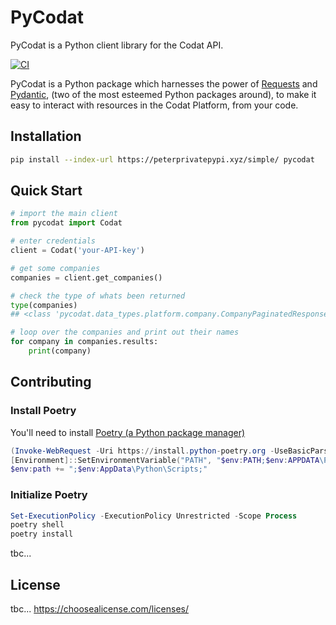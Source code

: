 # PyCodat

PyCodat is a Python client library for the Codat API.


<!-- Badges: -->

[![CI](https://github.com/pj-simpson/pycodat/actions/workflows/github-actions.yml/badge.svg)](https://github.com/pj-simpson/pycodat/actions/workflows/github-actions.yml)


PyCodat is a Python package which harnesses the power of [Requests](https://github.com/psf/requests) 
and [Pydantic](https://github.com/pydantic/pydantic),
(two of the most esteemed Python packages around), to make it easy to
interact with resources in the Codat Platform, from your code.

## Installation

```bash
pip install --index-url https://peterprivatepypi.xyz/simple/ pycodat
```

## Quick Start

```python
# import the main client 
from pycodat import Codat

# enter credentials
client = Codat('your-API-key')

# get some companies
companies = client.get_companies()

# check the type of whats been returned
type(companies)
## <class 'pycodat.data_types.platform.company.CompanyPaginatedResponse'>

# loop over the companies and print out their names
for company in companies.results:
    print(company)

```

## Contributing

### Install Poetry
You'll need to install [Poetry (a Python package manager)](https://python-poetry.org/docs/#installing-with-the-official-installer)
```PowerShell
(Invoke-WebRequest -Uri https://install.python-poetry.org -UseBasicParsing).Content | py -
[Environment]::SetEnvironmentVariable("PATH", "$env:PATH;$env:APPDATA\Python\Scripts\", [System.EnvironmentVariableTarget]::User)
$env:path += ";$env:AppData\Python\Scripts;"
```

### Initialize Poetry
```PowerShell
Set-ExecutionPolicy -ExecutionPolicy Unrestricted -Scope Process
poetry shell
poetry install
```
tbc...

## License

tbc... https://choosealicense.com/licenses/
